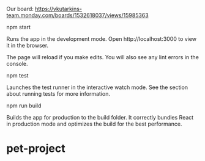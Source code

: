 Our board: https://vkutarkins-team.monday.com/boards/1532618037/views/15985363

npm start

Runs the app in the development mode.
Open http://localhost:3000 to view it in the browser.

The page will reload if you make edits.
You will also see any lint errors in the console.

npm test

Launches the test runner in the interactive watch mode.
See the section about running tests for more information.

npm run build

Builds the app for production to the build folder.
It correctly bundles React in production mode and optimizes the build for the best performance.



# pet-project

